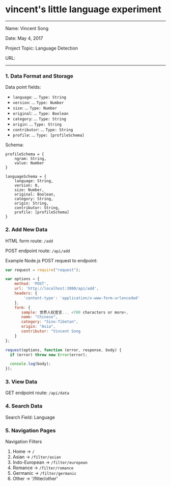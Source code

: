 
# vincent's little language experiment

---

Name: Vincent Song

Date: May 4, 2017

Project Topic: Language Detection

URL: 

---


### 1. Data Format and Storage

Data point fields:
- `language`:     ...       `Type: String`
- `version`:     ...       `Type: Number`
- `size`:     ...       `Type: Number`
- `original`:     ...       `Type: Boolean`
- `category`:     ...       `Type: String`
- `origin`:     ...       `Type: String`
- `contributor`:     ...       `Type: String`
- `profile`:     ...       `Type: [profileSchema]`

Schema: 
```
profileSchema = {
    ngram: String,
    value: Number
}

languageSchema = {
    language: String,
    version: 0,
    size: Number,
    original: Boolean,
    category: String,
    origin: String,
    contributor: String,
    profile: [profileSchema]
}
```

### 2. Add New Data

HTML form route: `/add`

POST endpoint route: `/api/add`

Example Node.js POST request to endpoint: 
```javascript
var request = require("request");

var options = { 
    method: 'POST',
    url: 'http://localhost:3000/api/add',
    headers: { 
        'content-type': 'application/x-www-form-urlencoded' 
    },
    form: { 
       sample: 世界人权宣言... <700 characters or more>,
       name: "Chinese",
       category: "Sino-Tibetan", 
       origin: "Asia",
       contributor: "Vincent Song
    } 
};

request(options, function (error, response, body) {
  if (error) throw new Error(error);

  console.log(body);
});
```

### 3. View Data

GET endpoint route: `/api/data`

### 4. Search Data

Search Field: Language

### 5. Navigation Pages

Navigation Filters
1. Home -> `/`
2. Asian -> `/filter/asian`
3. Indo-European -> `/filter/european`
4. Romance -> `/filter/romance`
5. Germanic -> `/filter/germanic`
6. Other -> '/filter/other'

